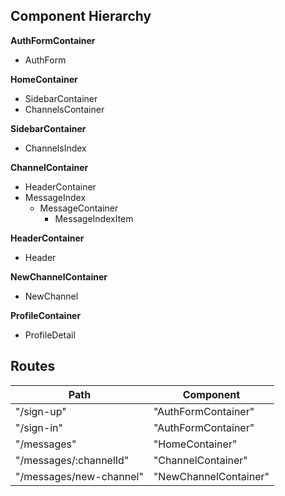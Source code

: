 ## Component Hierarchy

**AuthFormContainer**
  - AuthForm

**HomeContainer**
  - SidebarContainer
  - ChannelsContainer

**SidebarContainer**
  - ChannelsIndex

**ChannelContainer**
  - HeaderContainer
  - MessageIndex
    - MessageContainer
      - MessageIndexItem

**HeaderContainer**
  - Header

**NewChannelContainer**
  - NewChannel

**ProfileContainer**
  - ProfileDetail

  ## Routes

  |Path   | Component   |
  |-------|-------------|
  | "/sign-up" | "AuthFormContainer" |
  | "/sign-in" | "AuthFormContainer" |
  | "/messages" | "HomeContainer" |
  | "/messages/:channelId" | "ChannelContainer" |
  | "/messages/new-channel" | "NewChannelContainer" |
